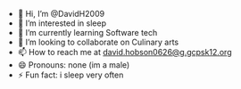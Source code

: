 - 👋 Hi, I’m @DavidH2009
- 👀 I’m interested in sleep
- 🌱 I’m currently learning Software tech
- 💞️ I’m looking to collaborate on Culinary arts
- 📫 How to reach me at david.hobson0626@g.gcpsk12.org
- 😄 Pronouns: none (im a male)
- ⚡ Fun fact: i sleep very often

<!---
DavidH2009/DavidH2009 is a ✨ special ✨ repository because its `README.md` (this file) appears on your GitHub profile.
You can click the Preview link to take a look at your changes.
--->
